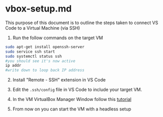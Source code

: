 # vbox-setup.md

This purpose of this document is to outline the steps taken to connect VS Code to a Virtual Machine (via SSH)

1. Run the follow commands on the target VM
```bash
sudo apt-get install openssh-server
sudo service ssh start
sudo systemctl status ssh
#you should see it's now active
ip addr
#write down to loop back IP address
```

2. Install "Remote - SSH" extension in VS Code

3. Edit the `.ssh/config` file in VS Code to include your target VM. 

4. In the VM VirtualBox Manager Window follow this [tutorial](https://dev.to/developertharun/easy-way-to-ssh-into-virtualbox-machine-any-os-just-x-steps-5d9i)

5. From now on you can start the VM with a headless setup
